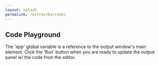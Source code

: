 ```yaml
---
layout: splash
permalink: /extras/bs/code/
---
```


## Code Playground

The 'app' global variable is a reference to the output window's main element. Click the 'Run' button when you are ready to update the output panel w/ the code from the editor.

<style>
    #editor {
        min-height: 60vh;
        min-width: 40vw;
    }
</style>
<div id="playground" class="bs"></div>
<script src="/code/dist/code-editor.js"></script>
<script type="text/javascript">
    // Create the code editor
    CodeEditor(document.getElementById("playground"));
</script>